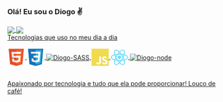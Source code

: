 ### Olá! Eu sou o Diogo ✌️

<div>
 <a href=https://github.com/diogolima013>
  <img align="center" height="160em" src="https://github-readme-stats.vercel.app/api?username=diogolima013&show_icons=true&theme=dark"/>
  <img align="center" height="160em" src="https://github-readme-stats.vercel.app/api/top-langs/?username=diogolima013&layout=compact&langs_count=7&theme=dark"/>
</div



## Tecnologias que uso no meu dia a dia
  
  <br>

<div style="display:block"><br/>
 <img align="center" alt="Diogo-HTML" height="40" width="40"
    src="https://raw.githubusercontent.com/devicons/devicon/master/icons/html5/html5-original.svg">
<img align="center" alt="Diogo-CSS" height="40" width="40"
    src="https://raw.githubusercontent.com/devicons/devicon/master/icons/css3/css3-original.svg">
<img align="center" alt="Diogo-SASS" height="40" width="40"
    src="https://cdn.jsdelivr.net/gh/devicons/devicon/icons/sass/sass-original.svg">
<img align="center" alt="Diogo-Js" height="40" width="40"
    src="https://raw.githubusercontent.com/devicons/devicon/master/icons/javascript/javascript-plain.svg">
<img align="center" alt="Diogo-React" height="40" width="40"
    src="https://raw.githubusercontent.com/devicons/devicon/master/icons/react/react-original.svg">
<img align="center" alt="Diogo-node" height="40" width="40"
    src="https://cdn.jsdelivr.net/gh/devicons/devicon/icons/nodejs/nodejs-original.svg">
  </div>
  
</div> <br/>


Apaixonado por tecnologia e tudo que ela pode proporcionar! Louco de café!

<br/>
